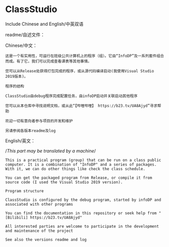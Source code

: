 # ClassStudio
Include Chinese and English/中英双语

readme/自述文件：

Chinese/中文：

    这是一个有实用性，可运行在班级公共计算机上的程序（组）。它由“InfoDP”及一系列套件组合而成。有了它，我们可以完成查看课表等其他事情。

    您可以从Release处获得打包完成的程序，或从源代码编译启动(我使用Visual Studio 2019版本)。

    程序的结构

    ClassStudio由debug程序完成配置任务，由infoDP启动并关联启动其他程序

    您可以从本仓库中寻找说明文档，或从此“【哔哩哔哩】 https://b23.tv/UA8Ajyd”寻求帮助

    欢迎一切有意向者参与项目的开发和维护

    另请参阅各版本readme及log

English/英文：

/*This part may be translated by a machine*/

    This is a practical program (group) that can be run on a class public computer. It is a combination of "InfoDP" and a series of packages. With it, we can do other things like check the class schedule.

    You can get the packaged program from Release, or compile it from source code (I used the Visual Studio 2019 version).

    Program structure

    ClassStudio is configured by the debug program, started by infoDP and associated with other programs

    You can find the documentation in this repository or seek help from "[Bilibili] https://b23.tv/UA8Ajyd"

    All interested parties are welcome to participate in the development and maintenance of the project

    See also the versions readme and log
